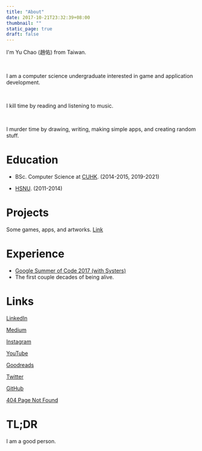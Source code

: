 ```yaml
---
title: "About"
date: 2017-10-21T23:32:39+08:00
thumbnail: ""
static_page: true
draft: false
---
```


I'm Yu Chao (趙佑) from Taiwan.

<br />

I am a computer science undergraduate interested in game and application development.

<br />

I kill time by reading and listening to music.

<br />

I murder time by drawing, writing, making simple apps, and creating random stuff.

# Education
* BSc. Computer Science at [CUHK](http://www.cuhk.edu.hk/). (2014-2015, 2019-2021)

* [HSNU](https://www.hs.ntnu.edu.tw). (2011-2014)

# Projects
Some games, apps, and artworks. [Link](/projects)

# Experience
* [Google Summer of Code 2017 (with Systers)](https://github.com/systers/powerup-iOS)
* The first couple decades of being alive.

# Links
[LinkedIn](https://www.linkedin.com/in/yu-chao-a55b85b2/)

[Medium](https://medium.com/@realYuChao)

[Instagram](https://instagram.com/yuchao.jpg)

[YouTube](https://www.youtube.com/channel/UC3LBzCYKiqZ_S2FaJE7o_Vw)

[Goodreads](https://www.goodreads.com/author/show/18427549.Yu_Chao)

[Twitter](https://twitter.com/realYuChao)

[GitHub](https://github.com/YuChaoGithub)

[404 Page Not Found](http://shinerightstudio.com/404)

# TL;DR
I am a good person.

